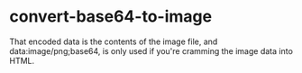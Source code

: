 # convert-base64-to-image
That encoded data is the contents of the image file, and data:image/png;base64, is only used if you're cramming the image data into HTML.

